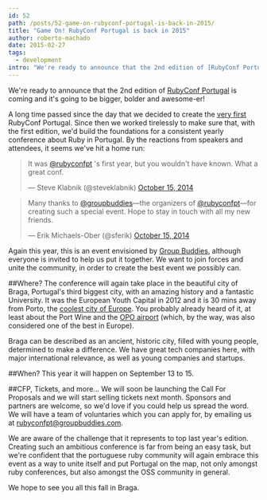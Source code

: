 ```yaml
---
id: 52
path: /posts/52-game-on-rubyconf-portugal-is-back-in-2015/
title: "Game On! RubyConf Portugal is back in 2015"
author: roberto-machado
date: 2015-02-27
tags:
  - development
intro: "We're ready to announce that the 2nd edition of [RubyConf Portugal](http://rubyconf.pt/) is coming and it's going to be bigger, bolder and awesome-er!"
---
```


We're ready to announce that the 2nd edition of [RubyConf Portugal](http://rubyconf.pt/) is coming and it's going to be bigger, bolder and awesome-er!

A long time passed since the day that we decided to create the [very first](https://blog.groupbuddies.com/posts/31-brace-yourselves-rubyconf-portugal-is-coming) RubyConf Portugal. Since then we worked tirelessly to make sure that, with the first edition, we'd build the foundations for a consistent yearly conference about Ruby in Portugal. By the reactions from speakers and attendees, it seems we've hit a home run:

<blockquote class="twitter-tweet" lang="en"><p>It was <a href="https://twitter.com/rubyconfpt">@rubyconfpt</a> &#39;s first year, but you wouldn&#39;t have known. What a great conf.&#10;&#10;</p>&mdash; Steve Klabnik (@steveklabnik) <a href="https://twitter.com/steveklabnik/status/522327938377986048">October 15, 2014</a></blockquote>
<script async src="//platform.twitter.com/widgets.js" charset="utf-8"></script>


<blockquote class="twitter-tweet" lang="en"><p>Many thanks to <a href="https://twitter.com/groupbuddies">@groupbuddies</a>—the organizers of <a href="https://twitter.com/rubyconfpt">@rubyconfpt</a>—for creating such a special event. Hope to stay in touch with all my new friends.</p>&mdash; Erik Michaels-Ober (@sferik) <a href="https://twitter.com/sferik/status/522198371801772032">October 15, 2014</a></blockquote>
<script async src="//platform.twitter.com/widgets.js" charset="utf-8"></script>

Again this year, this is an event envisioned by [Group Buddies](https://groupbuddies.com/), although everyone is invited to help us put it together. We want to join forces and unite the community, in order to create the best event we possibly can.


##Where?
The conference will again take place in the beautiful city of Braga, Portugal's third biggest city, with an amazing history and a fantastic University. It was the European Youth Capital in 2012 and it is 30 mins away from Porto, the [coolest city of Europe](https://www.europeanbestdestinations.org/top/europe-best-destinations-2014). You probably already heard of it, at least about the Port Wine and the [OPO airport](https://www.ana.pt/en-US/Topo/institucional/aboutANA/News/News/Pages/Porto-Airport-once-again-voted-3rd-best-in-Europe.aspx) (which, by the way, was also considered one of the best in Europe).

Braga can be described as an ancient, historic city, filled with young people, determined to make a difference. We have great tech companies here, with major international relevance, as well as young companies and startups.

##When? 
This year it will happen on September 13 to 15.

##CFP, Tickets, and more...
We will soon be launching the Call For Proposals and we will start selling tickets next month. Sponsors and partners are welcome, so we'd love if you could help us spread the word. We will have a team of voluntaries which you can apply for, by emailing us at <rubyconfpt@groupbuddies.com>.

We are aware of the challenge that it represents to top last year's edition. Creating such an ambitious conference is far from being an easy task, but we're confident that the portuguese ruby community will again embrace this event as a way to unite itself and put Portugal on the map, not only amongst ruby conferences, but also amongst the OSS community in general.

We hope to see you all this fall in Braga.
